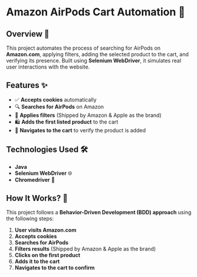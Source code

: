 # Amazon AirPods Cart Automation 🛒

## Overview 📌
This project automates the process of searching for AirPods on **Amazon.com**, applying filters, adding the selected product to the cart, and verifying its presence. Built using **Selenium WebDriver**, it simulates real user interactions with the website.

## Features ✨
- ✅ **Accepts cookies** automatically
- 🔍 **Searches for AirPods** on Amazon
- 🎯 **Applies filters** (Shipped by Amazon & Apple as the brand)
- 🛍️ **Adds the first listed product** to the cart
- 🛒 **Navigates to the cart** to verify the product is added

## Technologies Used 🛠️
  - **Java**
  - **Selenium WebDriver** 🌐
  - **Chromedriver** 🚀

## How It Works? 🤖
  This project follows a **Behavior-Driven Development (BDD) approach** using the following steps:
  1. **User visits Amazon.com**
  2. **Accepts cookies**
  3. **Searches for AirPods**
  4. **Filters results** (Shipped by Amazon & Apple as the brand)
  5. **Clicks on the first product**
  6. **Adds it to the cart**
  7. **Navigates to the cart to confirm**
